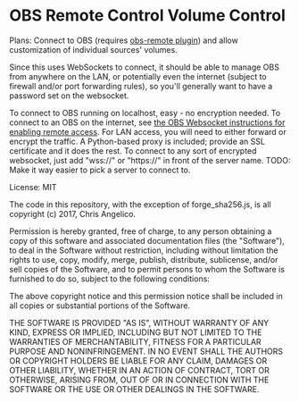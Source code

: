 OBS Remote Control Volume Control
=================================

Plans: Connect to OBS (requires [obs-remote plugin](https://github.com/Palakis/obs-websocket)) and
allow customization of individual sources' volumes.

Since this uses WebSockets to connect, it should be able to manage OBS from
anywhere on the LAN, or potentially even the internet (subject to firewall
and/or port forwarding rules), so you'll generally want to have a password
set on the websocket.

To connect to OBS running on localhost, easy - no encryption needed. To connect
to an OBS on the internet, see [the OBS Websocket instructions for enabling
remote access](https://github.com/Palakis/obs-websocket#connecting-over-a-tlssecure-connection-or-remotely).
For LAN access, you will need to either forward or encrypt the traffic. A
Python-based proxy is included; provide an SSL certificate and it does the
rest. To connect to any sort of encrypted websocket, just add "wss://" or
"https://" in front of the server name. TODO: Make it way easier to pick a
server to connect to.


License: MIT

The code in this repository, with the exception of forge_sha256.js, is all
copyright (c) 2017, Chris Angelico. 

Permission is hereby granted, free of charge, to any person obtaining a copy of 
this software and associated documentation files (the "Software"), to deal in 
the Software without restriction, including without limitation the rights to 
use, copy, modify, merge, publish, distribute, sublicense, and/or sell copies 
of the Software, and to permit persons to whom the Software is furnished to do 
so, subject to the following conditions:

The above copyright notice and this permission notice shall be included in all 
copies or substantial portions of the Software.

THE SOFTWARE IS PROVIDED "AS IS", WITHOUT WARRANTY OF ANY KIND, EXPRESS OR 
IMPLIED, INCLUDING BUT NOT LIMITED TO THE WARRANTIES OF MERCHANTABILITY, 
FITNESS FOR A PARTICULAR PURPOSE AND NONINFRINGEMENT. IN NO EVENT SHALL THE 
AUTHORS OR COPYRIGHT HOLDERS BE LIABLE FOR ANY CLAIM, DAMAGES OR OTHER 
LIABILITY, WHETHER IN AN ACTION OF CONTRACT, TORT OR OTHERWISE, ARISING FROM, 
OUT OF OR IN CONNECTION WITH THE SOFTWARE OR THE USE OR OTHER DEALINGS IN THE 
SOFTWARE.
